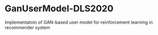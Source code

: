 # GanUserModel-DLS2020
Implementatoin of GAN-based user model for reinforcement learning in recommender system
